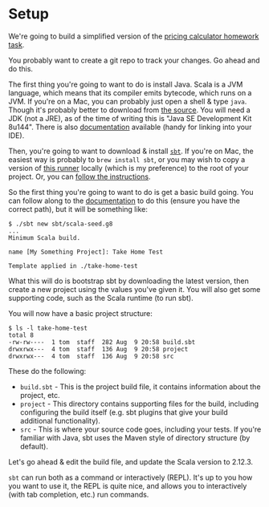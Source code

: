 # Setup

We're going to build a simplified version of the [pricing calculator homework task](http://take-home-test.herokuapp.com/new-product-engineer).

You probably want to create a git repo to track your changes. Go ahead and do this.

The first thing you're going to want to do is install Java. Scala is a JVM language, which means that its compiler emits bytecode, which runs on a JVM. If you're on a Mac, you can probably just open a shell & type `java`. Though it's probably better to download from [the source](http://www.oracle.com/technetwork/java/javase/downloads/jdk8-downloads-2133151.html). You will need a JDK (not a JRE), as of the time of writing this is "Java SE Development Kit 8u144". There is also [documentation](http://www.oracle.com/technetwork/java/javase/documentation/jdk8-doc-downloads-2133158.html) available (handy for linking into your IDE).

Then, you're going to want to download & install [`sbt`](http://www.scala-sbt.org). If you're on Mac, the easiest way is probably to `brew install sbt`, or you may wish to copy a version of [this runner](https://github.com/paulp/sbt-extras) locally (which is my preference) to the root of your project. Or, you can [follow the instructions](http://www.scala-sbt.org/0.13/docs/Setup.html).

So the first thing you're going to want to do is get a basic build going. You can follow along to the [documentation](http://www.scala-sbt.org/0.13/docs/Hello.html) to do this (ensure you have the correct path), but it will be something like:

```
$ ./sbt new sbt/scala-seed.g8
...
Minimum Scala build. 

name [My Something Project]: Take Home Test

Template applied in ./take-home-test
```

What this will do is bootstrap sbt by downloading the latest version, then create a new project using the values you've given it. You will also get some supporting code, such as the Scala runtime (to run sbt).

You will now have a basic project structure:

```
$ ls -l take-home-test
total 8
-rw-rw----  1 tom  staff  282 Aug  9 20:58 build.sbt
drwxrwx---  4 tom  staff  136 Aug  9 20:58 project
drwxrwx---  4 tom  staff  136 Aug  9 20:58 src
```

These do the following:

* `build.sbt` - This is the project build file, it contains information about the project, etc.
* `project` - This directory contains supporting files for the build, including configuring the build itself (e.g. sbt plugins that give your build additional functionality).
* `src` - This is where your source code goes, including your tests. If you're familiar with Java, sbt uses the Maven style of directory structure (by default).

Let's go ahead & edit the build file, and update the Scala version to 2.12.3.



`sbt` can run both as a command or interactively (REPL). It's up to you how you want to use it, the REPL is quite nice, and allows you to interactively (with tab completion, etc.) run commands.


